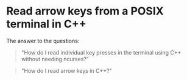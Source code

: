 # Read arrow keys from a POSIX terminal in C++

The answer to the questions:

> "How do I read individual key presses in the terminal using C++ without needing ncurses?"

> "How do I read arrow keys in C++?"
